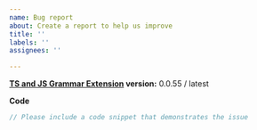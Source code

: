 ```yaml
---
name: Bug report
about: Create a report to help us improve
title: ''
labels: ''
assignees: ''

---
```


**[TS and JS Grammar Extension](https://marketplace.visualstudio.com/items?itemName=ms-vscode.typescript-javascript-grammar) version:**  0.0.55 / latest

**Code**

```ts
// Please include a code snippet that demonstrates the issue

```
